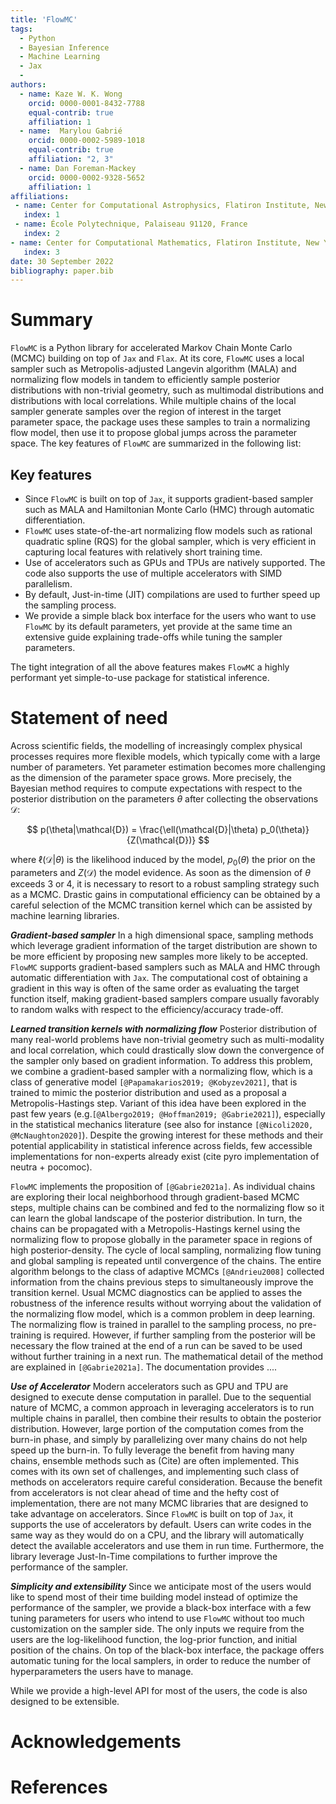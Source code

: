 ```yaml
---
title: 'FlowMC'
tags:
  - Python
  - Bayesian Inference 
  - Machine Learning
  - Jax
  - 
authors:
  - name: Kaze W. K. Wong
    orcid: 0000-0001-8432-7788
    equal-contrib: true
    affiliation: 1 
  - name:  Marylou Gabrié
    orcid: 0000-0002-5989-1018
    equal-contrib: true 
    affiliation: "2, 3"
  - name: Dan Foreman-Mackey
    orcid: 0000-0002-9328-5652
    affiliation: 1
affiliations:
 - name: Center for Computational Astrophysics, Flatiron Institute, New York, NY 10010, US
   index: 1
 - name: École Polytechnique, Palaiseau 91120, France
   index: 2
- name: Center for Computational Mathematics, Flatiron Institute, New York, NY 10010, US
   index: 3
date: 30 September 2022
bibliography: paper.bib
---
```


# Summary

`FlowMC` is a Python library for accelerated Markov Chain Monte Carlo (MCMC) building on top of `Jax` and `Flax`.
At its core, `FlowMC` uses a local sampler such as Metropolis-adjusted Langevin algorithm (MALA) and normalizing flow models in tandem to efficiently sample posterior distributions with non-trivial geometry,
such as multimodal distributions and distributions with local correlations.
While multiple chains of the local sampler generate samples over the region of interest in the target parameter space, the package uses these samples to train a normalizing flow model, then use it to propose global jumps across the parameter space.
The key features of `FlowMC` are summarized in the following list:

## Key features

- Since `FlowMC` is built on top of `Jax`, it supports gradient-based sampler such as MALA and Hamiltonian Monte Carlo (HMC) through automatic differentiation.
- `FlowMC` uses state-of-the-art normalizing flow models such as rational quadratic spline (RQS) for the global sampler, which is very efficient in capturing local features with relatively short training time.
- Use of accelerators such as GPUs and TPUs are natively supported. The code also supports the use of multiple accelerators with SIMD parallelism.
- By default, Just-in-time (JIT) compilations are used to further speed up the sampling process. 
- We provide a simple black box interface for the users who want to use `FlowMC` by its default parameters, yet provide at the same time an extensive guide explaining trade-offs while tuning the sampler parameters.

The tight integration of all the above features makes `FlowMC` a highly performant yet simple-to-use package for statistical inference.

# Statement of need

Across scientific fields, the modelling of increasingly complex physical processes requires more flexible models, which typically come with a large number of parameters. Yet parameter estimation becomes more challenging as the dimension of the parameter space grows. More precisely, the Bayesian method requires to compute expectations with respect to the posterior distribution on the parameters $\theta$ after collecting the observations $\mathcal{D}$: 

$$
p(\theta|\mathcal{D}) = \frac{\ell(\mathcal{D}|\theta) p_0(\theta)}{Z(\mathcal{D})}  
$$

where $\ell(\mathcal{D}|\theta)$ is the likelihood induced by the model,  $p_0(\theta)$ the prior on the parameters and  $Z(\mathcal{D})$ the model evidence. 
As soon as the dimension of $\theta$ exceeds 3 or 4, it is necessary to resort to a robust sampling strategy such as a MCMC. Drastic gains in computational efficiency can be obtained by a careful selection of the MCMC transition kernel which can be assisted by machine learning libraries.  

***Gradient-based sampler***
In a high dimensional space, sampling methods which leverage gradient information of the target distribution are shown to be more efficient by proposing new samples more likely to be accepted.
`FlowMC` supports gradient-based samplers such as MALA and HMC through automatic differentiation with `Jax`.
The computational cost of obtaining a gradient in this way is often of the same order as evaluating the target function itself, making gradient-based samplers compare usually favorably to random walks with respect to the efficiency/accuracy trade-off.

***Learned transition kernels with normalizing flow***<!-- While gradient-based sampler such as MALA and HMC are powerful in decorrelating random variables with high, their capability are limited to global correlation. -->
Posterior distribution of many real-world problems have non-trivial geometry such as multi-modality and local correlation, which could drastically slow down the convergence of the sampler only based on gradient information.
To address this problem, we combine a gradient-based sampler with a normalizing flow, which is a class of generative model `[@Papamakarios2019; @Kobyzev2021]`, that is trained to mimic the posterior distribution and used as a proposal a Metropolis-Hastings step. Variant of this idea have been explored in the past few years (e.g.`[@Albergo2019; @Hoffman2019; @Gabrie2021]`), especially in the statistical mechanics literature (see also for instance `[@Nicoli2020, @McNaughton2020]`). 
Despite the growing interest for these methods and their potential applicability in statistical inference across fields, few accessible implementations for non-experts already exist (cite pyro implementation of neutra + pocomoc).  

`FlowMC` implements the proposition of `[@Gabrie2021a]`. 
As individual chains are exploring their local neighborhood through gradient-based MCMC steps, multiple chains can be combined and fed to the normalizing flow so it can learn the global landscape of the posterior distribution. In turn, the chains can be propagated with a Metropolis-Hastings kernel using the normalizing flow to propose globally in the parameter space in regions of high posterior-density. The cycle of local sampling, normalizing flow tuning and global sampling is repeated until convergence of the chains.
The entire algorithm belongs to the class of adaptive MCMCs `[@Andrieu2008]` collected information from the chains previous steps to simultaneously improve the transition kernel. 
Usual MCMC diagnostics can be applied to asses the robustness of the inference results without worrying about the validation of the normalizing flow model, which is a common problem in deep learning. 
The normalizing flow is trained in parallel to the sampling process, no pre-training is required. However, if further sampling from the posterior will be necessary the flow trained at the end of a run can be saved to be used without further training in a next run. 
The mathematical detail of the method are explained in `[@Gabrie2021a]`. The documentation provides ....

***Use of Accelerator***
Modern accelerators such as GPU and TPU are designed to execute dense computation in parallel.
Due to the sequential nature of MCMC, a common approach in leveraging accelerators is to run multiple chains in parallel, then combine their results to obtain the posterior distribution.
However, large portion of the computation comes from the burn-in phase, and simply by parallelizing over many chains do not help speed up the burn-in.
To fully leverage the benefit from having many chains, ensemble methods such as (Cite) are often implemented.
This comes with its own set of challenges, and implementing such class of methods on accelerators require careful consideration.
Because the benefit from accelerators is not clear ahead of time and the hefty cost of implementation, 
there are not many MCMC libraries that are designed to take advantage on accelerators.
Since `FlowMC` is built on top of `Jax`, it supports the use of accelerators by default.
Users can write codes in the same way as they would do on a CPU, and the library will automatically detect the available accelerators and use them in run time.
Furthermore, the library leverage Just-In-Time compilations to further improve the performance of the sampler.

***Simplicity and extensibility***
Since we anticipate most of the users would like to spend most of their time building model instead of optimize the performance of the sampler,
we provide a black-box interface with a few tuning parameters for users who intend to use `FlowMC` without too much customization on the sampler side.
The only inputs we require from the users are the log-likelihood function, the log-prior function, and initial position of the chains.
On top of the black-box interface, the package offers automatic tuning for the local samplers, in order to reduce the number of hyperparameters the users have to manage.

While we provide a high-level API for most of the users, the code is also designed to be extensible.
<!-- Say something about extensibility like custom proposal -->

# Acknowledgements

# References
